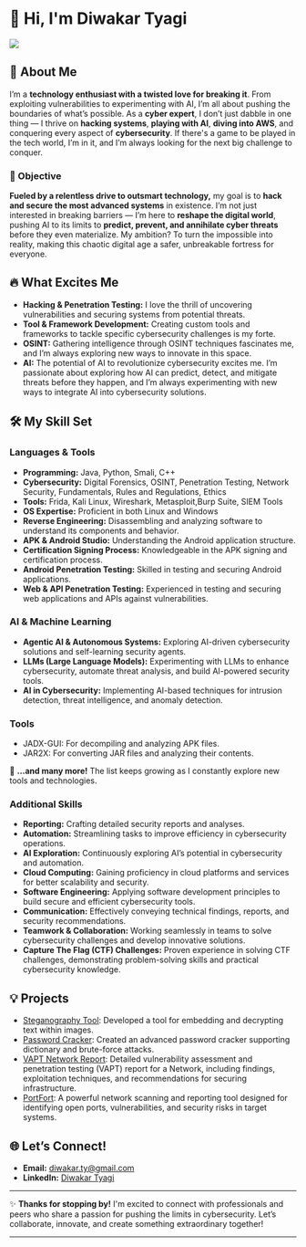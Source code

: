 # 👋 Hi, I'm Diwakar Tyagi
<a href="https://www.linkedin.com/in/diwakar-t-5263b0275/"><img src="https://img.shields.io/badge/-LinkedIn-0072b1?&style=for-the-badge&logo=linkedin&logoColor=white" /></a>

## 🚀 About Me
I’m a **technology enthusiast with a twisted love for breaking it**. From exploiting vulnerabilities to experimenting with AI, I’m all about pushing the boundaries of what’s possible. As a **cyber expert**, I don’t just dabble in one thing — I thrive on **hacking systems**, **playing with AI**, **diving into AWS**, and conquering every aspect of **cybersecurity**. If there's a game to be played in the tech world, I’m in it, and I’m always looking for the next big challenge to conquer.

### 🎯 Objective
**Fueled by a relentless drive to outsmart technology,** my goal is to **hack and secure the most advanced systems** in existence. I’m not just interested in breaking barriers — I’m here to **reshape the digital world**, pushing AI to its limits to **predict, prevent, and annihilate cyber threats** before they even materialize. My ambition? To turn the impossible into reality, making this chaotic digital age a safer, unbreakable fortress for everyone.

## 🔥 What Excites Me
- **Hacking & Penetration Testing:** I love the thrill of uncovering vulnerabilities and securing systems from potential threats.
- **Tool & Framework Development:** Creating custom tools and frameworks to tackle specific cybersecurity challenges is my forte.
- **OSINT:** Gathering intelligence through OSINT techniques fascinates me, and I’m always exploring new ways to innovate in this space.
- **AI:** The potential of AI to revolutionize cybersecurity excites me. I’m passionate about exploring how AI can predict, detect, and mitigate threats before they happen, and I’m always experimenting with new ways to integrate AI into cybersecurity solutions.

## 🛠️ My Skill Set
### Languages & Tools
- **Programming:** Java, Python, Smali, C++
- **Cybersecurity:** Digital Forensics, OSINT, Penetration Testing, Network Security, Fundamentals, Rules and Regulations, Ethics  
- **Tools:** Frida, Kali Linux, Wireshark, Metasploit,Burp Suite, SIEM Tools  
- **OS Expertise:** Proficient in both Linux and Windows  
- **Reverse Engineering:** Disassembling and analyzing software to understand its components and behavior.  
- **APK & Android Studio:** Understanding the Android application structure.  
- **Certification Signing Process:** Knowledgeable in the APK signing and certification process.  
- **Android Penetration Testing:** Skilled in testing and securing Android applications.  
- **Web & API Penetration Testing:** Experienced in testing and securing web applications and APIs against vulnerabilities.  

### AI & Machine Learning  
- **Agentic AI & Autonomous Systems:** Exploring AI-driven cybersecurity solutions and self-learning security agents.  
- **LLMs (Large Language Models):** Experimenting with LLMs to enhance cybersecurity, automate threat analysis, and build AI-powered security tools.  
- **AI in Cybersecurity:** Implementing AI-based techniques for intrusion detection, threat intelligence, and anomaly detection.  

### Tools  
- JADX-GUI: For decompiling and analyzing APK files.  
- JAR2X: For converting JAR files and analyzing their contents.  

🔹 **...and many more!** The list keeps growing as I constantly explore new tools and technologies.  

 ### Additional Skills  
- **Reporting:** Crafting detailed security reports and analyses.  
- **Automation:** Streamlining tasks to improve efficiency in cybersecurity operations.  
- **AI Exploration:** Continuously exploring AI’s potential in cybersecurity and automation.  
- **Cloud Computing:** Gaining proficiency in cloud platforms and services for better scalability and security.  
- **Software Engineering:** Applying software development principles to build secure and efficient cybersecurity tools.  
- **Communication:** Effectively conveying technical findings, reports, and security recommendations.  
- **Teamwork & Collaboration:** Working seamlessly in teams to solve cybersecurity challenges and develop innovative solutions.  
- **Capture The Flag (CTF) Challenges:** Proven experience in solving CTF challenges, demonstrating problem-solving skills and practical cybersecurity knowledge. 

## 💡 Projects
- <a href="https://github.com/Diwakarty/steganography-tool">Steganography Tool</a>: Developed a tool for embedding and decrypting text within images.
- <a href="https://github.com/Diwakarty/Password-Cracker">Password Cracker</a>: Created an advanced password cracker supporting dictionary and brute-force attacks.
- <a href="https://github.com/Diwakarty/VAPT-Network-Report">VAPT Network Report</a>: Detailed vulnerability assessment and penetration testing (VAPT) report for a Network, including findings, exploitation techniques, and recommendations for securing infrastructure.
- <a href="https://github.com/Diwakarty/PortFort">PortFort</a>: A powerful network scanning and reporting tool designed for identifying open ports, vulnerabilities, and security risks in target systems.

## 🌐 Let’s Connect!
- **Email:** [diwakar.ty@gmail.com](mailto:diw.ig8@gmail.com)
- **LinkedIn:** [Diwakar Tyagi](https://www.linkedin.com/in/diwakar-t-5263b0275/)

---

✨ **Thanks for stopping by!** I'm excited to connect with professionals and peers who share a passion for pushing the limits in cybersecurity. Let’s collaborate, innovate, and create something extraordinary together!

---
